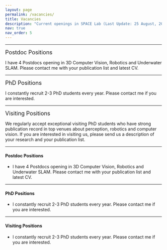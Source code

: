```yaml
---
layout: page
permalink: /vacancies/
title: Vacancies
description: "Current openings in SPACE Lab (Last Update: 25 August, 2024)"
nav: true
nav_order: 5
---
```


---
<font size="4"> Postdoc Positions </font>

I have 4 Postdocs opening in 3D Computer Vision, Robotics and Underwater SLAM. Please contact me with your publication list and latest CV.

---
<font size="4"> PhD Positions </font>

I constantly recruit 2-3 PhD students every year. Please contact me if you are interested. 

---
<font size="4"> Visiting Positions </font>

We regularly accept exceptional visiting PhD students who have strong publication record in top venues about perception, robotics and computer vision. If you are interested in visiting us, please send us a description of your research and your publication list.

---
<section>
  <h4>Postdoc Positions</h4>
  <ul>
        <li>
            I have 4 Postdocs opening in 3D Computer Vision, Robotics and Underwater SLAM. Please contact me with your publication list and latest CV.
        </li>
  </ul>
</section>

---
<section>
  <h4>PhD Positions</h4>
  <ul>
        <li>
            I constantly recruit 2-3 PhD students every year. Please contact me if you are interested. 
        </li>
  </ul>
</section>

---
<section>
  <h4>Visiting Positions</h4>
  <ul>
        <li>
            I constantly recruit 2-3 PhD students every year. Please contact me if you are interested. 
        </li>
  </ul>
</section>
